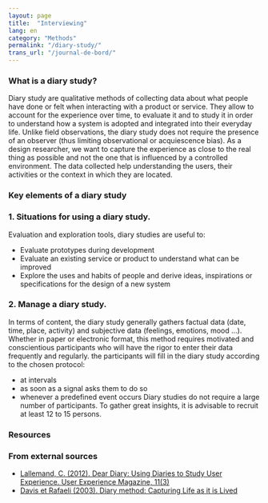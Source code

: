 ```yaml
---
layout: page
title:  "Interviewing"
lang: en
category: "Methods"
permalink: "/diary-study/"
trans_url: "/journal-de-bord/"
---
```


### What is a diary study?
Diary study are qualitative methods of collecting data about what people have done or felt when 
interacting with a product or service. They allow to account for the experience over time, to evaluate it 
and to study it in order to understand how a system is adopted and integrated into their everyday life.
Unlike field observations, the diary study does not require the presence of an observer (thus limiting observational or acquiescence bias). As a design researcher, we want to 
capture the experience as close to the real thing as possible and not the one that is influenced by a controlled environment.
The data collected help understanding the users, their activities or the context in which they are located.

### Key elements of a diary study
### 1. Situations for using a diary study.
Evaluation and exploration tools, diary studies are useful to:
* Evaluate prototypes during development
* Evaluate an existing service or product to understand what can be improved
* Explore the uses and habits of people and derive ideas, inspirations or specifications for the design of a new system

### 2. Manage a diary study.
In terms of content, the diary study generally gathers factual data (date, time, place, activity) and subjective data (feelings, emotions, mood ...). Whether in paper or electronic format, this method requires motivated and conscientious participants who will have the rigor to enter their data frequently and regularly. 
the participants will fill in the diary study according to the chosen protocol: 
* at intervals
* as soon as a signal asks them to do so
* whenever a predefined event occurs
Diary studies do not require a large number of participants. 
To gather great insights, it is advisable to recruit at least 12 to 15 persons.

### Resources
### From external sources
* [Lallemand, C. (2012). Dear Diary: Using Diaries to Study User Experience. User Experience Magazine, 11(3)](https://www.canada.ca/en/treasury-board-secretariat/services/government-communications/public-opinion-research-government.html#toc3)
* [Davis et Rafaeli (2003). Diary method: Capturing Life as it is Lived](http://www.columbia.edu/~nb2229/docs/bolger-davis-rafaeli-arp-2003.pdf)
